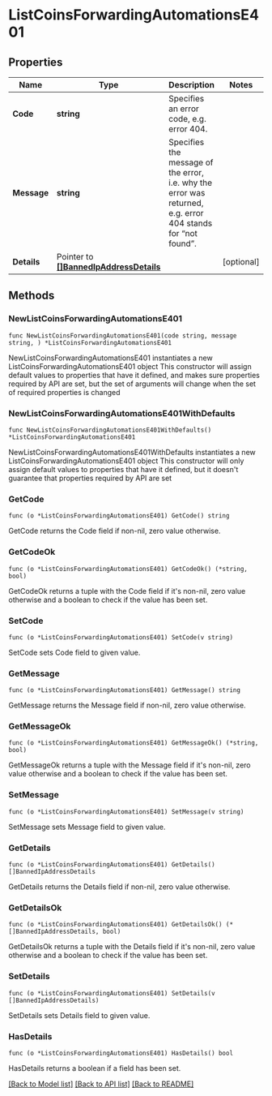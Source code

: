# ListCoinsForwardingAutomationsE401

## Properties

Name | Type | Description | Notes
------------ | ------------- | ------------- | -------------
**Code** | **string** | Specifies an error code, e.g. error 404. | 
**Message** | **string** | Specifies the message of the error, i.e. why the error was returned, e.g. error 404 stands for “not found”. | 
**Details** | Pointer to [**[]BannedIpAddressDetails**](BannedIpAddressDetails.md) |  | [optional] 

## Methods

### NewListCoinsForwardingAutomationsE401

`func NewListCoinsForwardingAutomationsE401(code string, message string, ) *ListCoinsForwardingAutomationsE401`

NewListCoinsForwardingAutomationsE401 instantiates a new ListCoinsForwardingAutomationsE401 object
This constructor will assign default values to properties that have it defined,
and makes sure properties required by API are set, but the set of arguments
will change when the set of required properties is changed

### NewListCoinsForwardingAutomationsE401WithDefaults

`func NewListCoinsForwardingAutomationsE401WithDefaults() *ListCoinsForwardingAutomationsE401`

NewListCoinsForwardingAutomationsE401WithDefaults instantiates a new ListCoinsForwardingAutomationsE401 object
This constructor will only assign default values to properties that have it defined,
but it doesn't guarantee that properties required by API are set

### GetCode

`func (o *ListCoinsForwardingAutomationsE401) GetCode() string`

GetCode returns the Code field if non-nil, zero value otherwise.

### GetCodeOk

`func (o *ListCoinsForwardingAutomationsE401) GetCodeOk() (*string, bool)`

GetCodeOk returns a tuple with the Code field if it's non-nil, zero value otherwise
and a boolean to check if the value has been set.

### SetCode

`func (o *ListCoinsForwardingAutomationsE401) SetCode(v string)`

SetCode sets Code field to given value.


### GetMessage

`func (o *ListCoinsForwardingAutomationsE401) GetMessage() string`

GetMessage returns the Message field if non-nil, zero value otherwise.

### GetMessageOk

`func (o *ListCoinsForwardingAutomationsE401) GetMessageOk() (*string, bool)`

GetMessageOk returns a tuple with the Message field if it's non-nil, zero value otherwise
and a boolean to check if the value has been set.

### SetMessage

`func (o *ListCoinsForwardingAutomationsE401) SetMessage(v string)`

SetMessage sets Message field to given value.


### GetDetails

`func (o *ListCoinsForwardingAutomationsE401) GetDetails() []BannedIpAddressDetails`

GetDetails returns the Details field if non-nil, zero value otherwise.

### GetDetailsOk

`func (o *ListCoinsForwardingAutomationsE401) GetDetailsOk() (*[]BannedIpAddressDetails, bool)`

GetDetailsOk returns a tuple with the Details field if it's non-nil, zero value otherwise
and a boolean to check if the value has been set.

### SetDetails

`func (o *ListCoinsForwardingAutomationsE401) SetDetails(v []BannedIpAddressDetails)`

SetDetails sets Details field to given value.

### HasDetails

`func (o *ListCoinsForwardingAutomationsE401) HasDetails() bool`

HasDetails returns a boolean if a field has been set.


[[Back to Model list]](../README.md#documentation-for-models) [[Back to API list]](../README.md#documentation-for-api-endpoints) [[Back to README]](../README.md)


